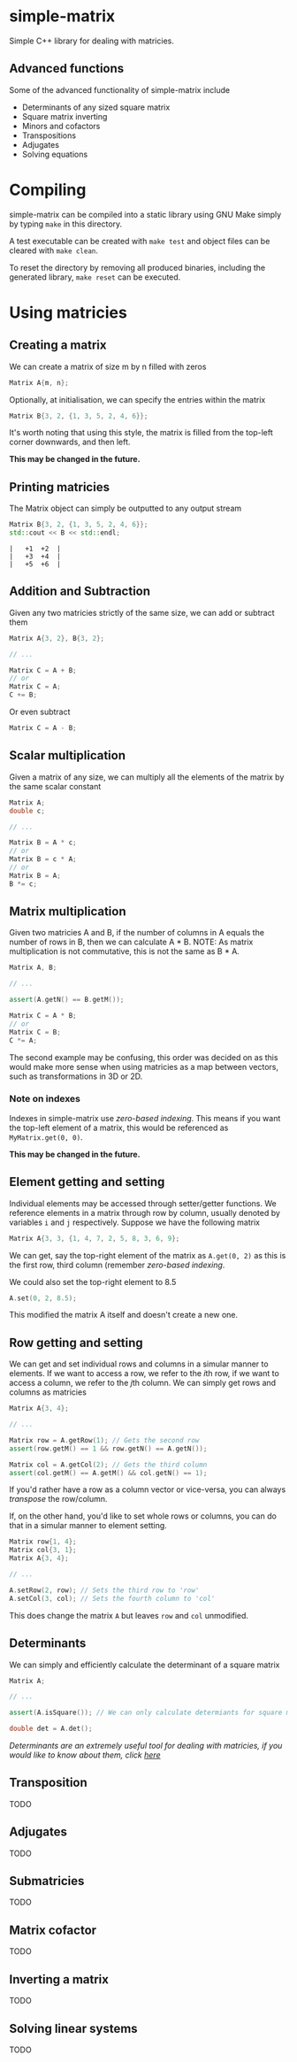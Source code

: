 # simple-matrix
Simple C++ library for dealing with matricies.

## Advanced functions
Some of the advanced functionality of simple-matrix include
* Determinants of any sized square matrix
* Square matrix inverting
* Minors and cofactors
* Transpositions
* Adjugates
* Solving equations

# Compiling
simple-matrix can be compiled into a static library using GNU Make simply by typing `make` in this directory.

A test executable can be created with `make test` and object files can be cleared with `make clean`.

To reset the directory by removing all produced binaries, including the generated library, `make reset` can be executed.

# Using matricies
## Creating a matrix
We can create a matrix of size m by n filled with zeros
```c++
Matrix A{m, n};
```
Optionally, at initialisation, we can specify the entries within the matrix
```c++
Matrix B{3, 2, {1, 3, 5, 2, 4, 6}};
```
It's worth noting that using this style, the matrix is filled from the top-left corner downwards, and then left.

**This may be changed in the future.**

## Printing matricies
The Matrix object can simply be outputted to any output stream
```c++
Matrix B{3, 2, {1, 3, 5, 2, 4, 6}};
std::cout << B << std::endl;
```
```
|	+1	+2	|
|	+3	+4	|
|	+5	+6	|
```

## Addition and Subtraction
Given any two matricies strictly of the same size, we can add or subtract them
```c++
Matrix A{3, 2}, B{3, 2};

// ...

Matrix C = A + B;
// or
Matrix C = A;
C += B;
```
Or even subtract
```c++
Matrix C = A - B;
```

## Scalar multiplication
Given a matrix of any size, we can multiply all the elements of the matrix by the same scalar constant
```c++
Matrix A;
double c;

// ...

Matrix B = A * c;
// or
Matrix B = c * A;
// or
Matrix B = A;
B *= c;
```

## Matrix multiplication
Given two matricies A and B, if the number of columns in A equals the number of rows in B, then we can calculate A * B. NOTE: As matrix multiplication is not commutative, this is not the same as B * A.
```c++
Matrix A, B;

// ...

assert(A.getN() == B.getM());

Matrix C = A * B;
// or
Matrix C = B;
C *= A;
```
The second example may be confusing, this order was decided on as this would make more sense when using matricies as a map between vectors, such as transformations in 3D or 2D.

### Note on indexes
Indexes in simple-matrix use *zero-based indexing*. This means if you want the top-left element of a matrix, this would be referenced as `MyMatrix.get(0, 0)`.

**This may be changed in the future.**

## Element getting and setting
Individual elements may be accessed through setter/getter functions. We reference elements in a matrix through row by column, usually denoted by variables `i` and `j` respectively.
Suppose we have the following matrix
```c++
Matrix A{3, 3, {1, 4, 7, 2, 5, 8, 3, 6, 9};
```
We can get, say the top-right element of the matrix as `A.get(0, 2)` as this is the first row, third column (remember *zero-based indexing*.

We could also set the top-right element to 8.5
```c++
A.set(0, 2, 8.5);
```
This modified the matrix A itself and doesn't create a new one.

## Row getting and setting
We can get and set individual rows and columns in a simular manner to elements.
If we want to access a row, we refer to the *i*th row, if we want to access a column, we refer to the *j*th column.
We can simply get rows and columns as matricies
```c++
Matrix A{3, 4};

// ...

Matrix row = A.getRow(1); // Gets the second row
assert(row.getM() == 1 && row.getN() == A.getN());

Matrix col = A.getCol(2); // Gets the third column
assert(col.getM() == A.getM() && col.getN() == 1);
```
If you'd rather have a row as a column vector or vice-versa, you can always *transpose* the row/column.

If, on the other hand, you'd like to set whole rows or columns, you can do that in a simular manner to element setting.
```c++
Matrix row{1, 4};
Matrix col{3, 1};
Matrix A{3, 4};

// ...

A.setRow(2, row); // Sets the third row to 'row'
A.setCol(3, col); // Sets the fourth column to 'col'
```
This does change the matrix `A` but leaves `row` and `col` unmodified.

## Determinants
We can simply and efficiently calculate the determinant of a square matrix
```c++
Matrix A;

// ...

assert(A.isSquare()); // We can only calculate determiants for square matricies

double det = A.det();
```

*Determinants are an extremely useful tool for dealing with matricies, if you would like to know about them, click [here](https://en.wikipedia.org/wiki/Determinant)*

## Transposition
TODO

## Adjugates
TODO

## Submatricies
TODO

## Matrix cofactor
TODO

## Inverting a matrix
TODO

## Solving linear systems
TODO
